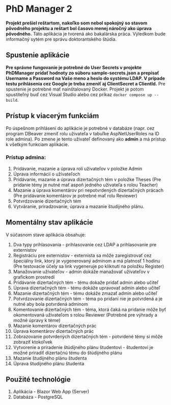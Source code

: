 # PhD Manager 2
**Projekt prešiel reštartom, nakoľko som nebol spokojný so stavom pôvodného projektu a reštart bol časovo menej náročný ako úprava pôvodného.**
Táto aplikácia je tvorená ako bakalárska práca. Výledkom bude informačný sytém pre správu doktorantského štúdia.

## Spustenie aplikácie
**Pre správne fungovanie je potrebné do User Secrets v projekte PhDManager pridať hodnoty zo súboru sample-secrets.json a prepísať Username a Password na Vaše meno a heslo do systému LDAP. V prípade testu prihlásenia cez Google je treba zmeniť aj ClientSecret a ClientId.**
Pre spustenie je potrebné mať nainštalovaný Docker. Projekt je potom spustiteľný buď cez Visual Studio alebo cez príkaz `docker compose up --build`.

## Prístup k viacerým funkciám
Po úspešnom prihlásení do aplikácie je potrebné v databáze (napr. cez program DBeaver zmeniť rolu uživateľa v tabuľke AspNetUserRoles na ID role admina). Po zmene je tento uživateľ definovaný ako **admin** a má prístup k všetkým funkciam aplikácie.
### Prístup admina:
1. Pridávanie, mazanie a úprava rolí uživateľov v položke Admin
2. Úprava informácií o užívateľoch
3. Pridávanie, mazanie a úprava dizertačných tém v položke Theses (Pre pridanie témy je nutné mať aspoň jedného uživateľa s rolou Teacher)
4. Mazanie a úprava komentárov pri nepotvrdených dizertačných prácach (Pre pridávanie komentárov je potrebné mať rolu Reviewer)
5. Potvrdzovanie dizertačných tém
6. Vytváranie, priradzovanie, úprava a mazanie študijného plánu.

## Momentálny stav aplikácie
V súčasnom stave aplikácia obsahuje:
1. Dva typy prihlasovania - prihlasovanie cez LDAP a prihlasovanie pre externistov
2. Registráciu pre externistov - externista sa môže zaregistrovať cez špeciálny link, ktorý je vygenerovaný adminom a má platnosť 1 hodinu (Pre testovacie účely sa link vygeneruje po kliknutí na položku Register)
3. Manažovanie užívateľov - admin dokáže manažovať užívateľov v grafickom prostredí
4. Pridávanie dizertačných tém - tému dokaže pridať admin alebo učiteľ
5. Úprava dizertačných tém - tému dokáže upravovať admin alebo učiteľ
6. Mazanie dizertačných tém - tému dokáže zmazať admin alebo učiteľ
7. Potvrdzovanie dizertačných tém - téma po pridaní nie je potvrdená a je nutné aby bola potvrdená adminom
8. Komentovanie dizertačných tém - téma, ktorá čaká na pridanie môže byť okomentovaná uživateľom s rolou Reviewer (Potrebné pre výhrady a možné úpravy k téme)
9. Mazanie komentárov dizertačných prác
10. Úprava komentárov dizertačných prác
11. Zobrazovanie potvrdených dizertačných tém - potvrdené témy si môže zobraziť ktokoľvek
12. Vytvorenie a priradenie štúdijného plánu študentovi - študentovi je možné priradiť dizertačnú tému do štúdijného plánu
13. Mazanie študijného plánu študenta
14. Úprava študijného plánu študenta

## Použité technológie
1. Aplikácia - Blazor Web App (Server)
2. Databáza - PostgreSQL
